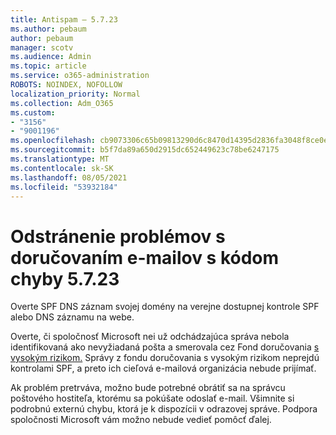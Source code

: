 ```yaml
---
title: Antispam – 5.7.23
ms.author: pebaum
author: pebaum
manager: scotv
ms.audience: Admin
ms.topic: article
ms.service: o365-administration
ROBOTS: NOINDEX, NOFOLLOW
localization_priority: Normal
ms.collection: Adm_O365
ms.custom:
- "3156"
- "9001196"
ms.openlocfilehash: cb9073306c65b09813290d6c8470d14395d2836fa3048f8ce0ecb8b06e71a010
ms.sourcegitcommit: b5f7da89a650d2915dc652449623c78be6247175
ms.translationtype: MT
ms.contentlocale: sk-SK
ms.lasthandoff: 08/05/2021
ms.locfileid: "53932184"
---
```

# <a name="fix-email-delivery-issues-for-error-code-5723"></a>Odstránenie problémov s doručovaním e-mailov s kódom chyby 5.7.23

Overte SPF DNS záznam svojej domény na verejne dostupnej kontrole SPF alebo DNS záznamu na webe.

Overte, či spoločnosť Microsoft nei už odchádzajúca správa nebola identifikovaná ako nevyžiadaná pošta a smerovala cez Fond doručovania [s vysokým rizikom.](https://docs.microsoft.com/microsoft-365/security/office-365-security/high-risk-delivery-pool-for-outbound-messages) Správy z fondu doručovania s vysokým rizikom neprejdú kontrolami SPF, a preto ich cieľová e-mailová organizácia nebude prijímať.

Ak problém pretrváva, možno bude potrebné obrátiť sa na správcu poštového hostiteľa, ktorému sa pokúšate odoslať e-mail. Všimnite si podrobnú externú chybu, ktorá je k dispozícii v odrazovej správe. Podpora spoločnosti Microsoft vám možno nebude vedieť pomôcť ďalej.
